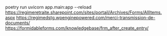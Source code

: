 poetry run uvicorn app.main:app --reload
https://regimeretraite.sharepoint.com/sites/portail/Archives/Forms/AllItems.aspx
https://regimedstg.wpenginepowered.com/merci-transmission-de-documents/
https://formidableforms.com/knowledgebase/frm_after_create_entry/